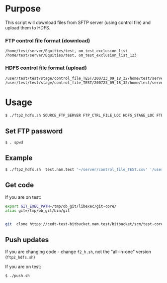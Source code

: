 # Purpose

This script will download files from SFTP server (using control file) and upload them to HDFS.

### FTP control file format (download)

    /home/test/server/Equities/test, om_test_exclusion_list
    /home/test/server/Equities/test, om_test_exclusion_list_123


### HDFS control file format (upload)


    /user/test/test/stage/control_file_TEST/200723_09_18_32/home/test/server/Equities/test/SDQ_STATUS.csv,om_test_exclusion_list
    /user/test/test/stage/control_file_TEST/200723_09_18_32/home/test/server/Equities/test/AP_STATUS.csv,om_test_exclusion_list






# Usage

```bash
$ ./ftp2_hdfs.sh SOURCE_FTP_SERVER FTP_CTRL_FILE_LOC HDFS_STAGE_LOC FTP_USER
```

## Set FTP password

```bash
$ . spwd
```

## Example

```bash
$ ./ftp2_hdfs.sh  test.nam.test '~/server/control_file_TEST.csv' '/user/test/test/stage' test
```


## Get code

If you are on test:

```bash
export GIT_EXEC_PATH=/tmp/ob_git/libexec/git-core/
alias git=/tmp/ob_git/bin/git


git  clone https://cedt-test-bitbucket.nam.test/bitbucket/scm/test-core/test-fid-batch-ui-reports.git -b feature/ob_uno ob_uno
```


## Push updates

If you are changing code - change `f2_h.sh`, not the "all-in-one" version (`ftp2_hdfs.sh`)

If you are on test:

```bash
$ ./push.sh
```